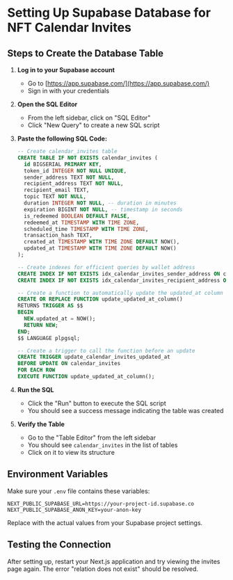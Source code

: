 # Setting Up Supabase Database for NFT Calendar Invites

## Steps to Create the Database Table

1. **Log in to your Supabase account**
   - Go to [https://app.supabase.com/](https://app.supabase.com/)
   - Sign in with your credentials

2. **Open the SQL Editor**
   - From the left sidebar, click on "SQL Editor"
   - Click "New Query" to create a new SQL script

3. **Paste the following SQL Code:**
   ```sql
   -- Create calendar_invites table
   CREATE TABLE IF NOT EXISTS calendar_invites (
     id BIGSERIAL PRIMARY KEY,
     token_id INTEGER NOT NULL UNIQUE,
     sender_address TEXT NOT NULL,
     recipient_address TEXT NOT NULL,
     recipient_email TEXT,
     topic TEXT NOT NULL,
     duration INTEGER NOT NULL, -- duration in minutes
     expiration BIGINT NOT NULL, -- timestamp in seconds
     is_redeemed BOOLEAN DEFAULT FALSE,
     redeemed_at TIMESTAMP WITH TIME ZONE,
     scheduled_time TIMESTAMP WITH TIME ZONE,
     transaction_hash TEXT,
     created_at TIMESTAMP WITH TIME ZONE DEFAULT NOW(),
     updated_at TIMESTAMP WITH TIME ZONE DEFAULT NOW()
   );

   -- Create indexes for efficient queries by wallet address
   CREATE INDEX IF NOT EXISTS idx_calendar_invites_sender_address ON calendar_invites(sender_address);
   CREATE INDEX IF NOT EXISTS idx_calendar_invites_recipient_address ON calendar_invites(recipient_address);

   -- Create a function to automatically update the updated_at column
   CREATE OR REPLACE FUNCTION update_updated_at_column()
   RETURNS TRIGGER AS $$
   BEGIN
     NEW.updated_at = NOW();
     RETURN NEW;
   END;
   $$ LANGUAGE plpgsql;

   -- Create a trigger to call the function before an update
   CREATE TRIGGER update_calendar_invites_updated_at
   BEFORE UPDATE ON calendar_invites
   FOR EACH ROW
   EXECUTE FUNCTION update_updated_at_column();
   ```

4. **Run the SQL**
   - Click the "Run" button to execute the SQL script
   - You should see a success message indicating the table was created

5. **Verify the Table**
   - Go to the "Table Editor" from the left sidebar
   - You should see `calendar_invites` in the list of tables
   - Click on it to view its structure

## Environment Variables

Make sure your `.env` file contains these variables:

```
NEXT_PUBLIC_SUPABASE_URL=https://your-project-id.supabase.co
NEXT_PUBLIC_SUPABASE_ANON_KEY=your-anon-key
```

Replace with the actual values from your Supabase project settings.

## Testing the Connection

After setting up, restart your Next.js application and try viewing the invites page again. The error "relation does not exist" should be resolved. 